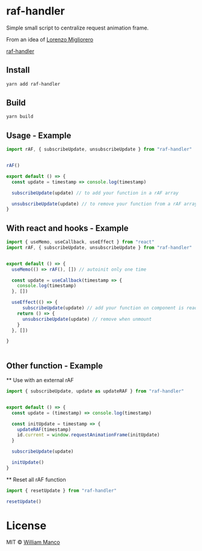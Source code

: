 # raf-handler 

Simple small script to centralize request animation frame.

From an idea of [Lorenzo Migliorero](https://github.com/lorenzomigliorero)

[raf-handler](https://github.com/raf-handler/)


## Install

```sh
yarn add raf-handler
```

## Build

```sh
yarn build
```

## Usage - Example

```js
import rAF, { subscribeUpdate, unsubscribeUpdate } from "raf-handler"


rAF()

export default () => {
  const update = timestamp => console.log(timestamp)

  subscribeUpdate(update) // to add your function in a rAF array

  unsubscribeUpdate(update) // to remove your function from a rAF array
}
```

## With react and hooks - Example

```js
import { useMemo, useCallback, useEffect } from "react"
import rAF, { subscribeUpdate, unsubscribeUpdate } from "raf-handler"


export default () => {
  useMemo(() => rAF(), []) // autoinit only one time

  const update = useCallback(timestamp => {
    console.log(timestamp)
  }, [])

  useEffect(() => {
      subscribeUpdate(update) // add your function on component is ready
    return () => {
      unsubscribeUpdate(update) // remove when unmount
    }
  }, [])

}
  
```

## Other function - Example
** Use with an external rAF

```js
import { subscribeUpdate, update as updateRAF } from "raf-handler"


export default () => {
  const update = (timestamp) => console.log(timestamp)

  const initUpdate = timestamp => {
    updateRAF(timestamp)
    id.current = window.requestAnimationFrame(initUpdate)
  }

  subscribeUpdate(update)

  initUpdate()
}

```

** Reset all rAF function

```js
import { resetUpdate } from "raf-handler"

resetUpdate()

```

# License

MIT © [William Manco](mailto:wmanco88@gmail.com)